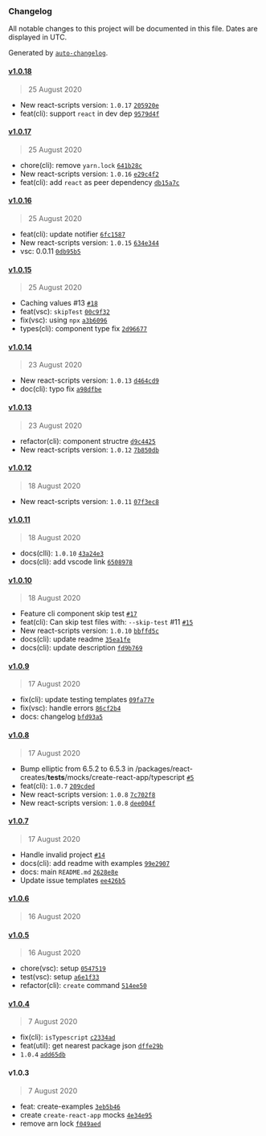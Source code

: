 ### Changelog

All notable changes to this project will be documented in this file. Dates are displayed in UTC.

Generated by [`auto-changelog`](https://github.com/CookPete/auto-changelog).

#### [v1.0.18](https://github.com/tzachbon/react-creates/compare/v1.0.17...v1.0.18)

> 25 August 2020

- New react-scripts version: `1.0.17` [`205920e`](https://github.com/tzachbon/react-creates/commit/205920e5d2df4721367d20f8edb93c8e70020942)
- feat(cli): support `react` in dev dep [`9579d4f`](https://github.com/tzachbon/react-creates/commit/9579d4f3a8d4e0ae9e26bdc6bca787ef8362ed7b)

#### [v1.0.17](https://github.com/tzachbon/react-creates/compare/v1.0.16...v1.0.17)

> 25 August 2020

- chore(cli): remove `yarn.lock` [`641b28c`](https://github.com/tzachbon/react-creates/commit/641b28cc870a8e56910105f61567792652c449e8)
- New react-scripts version: `1.0.16` [`e29c4f2`](https://github.com/tzachbon/react-creates/commit/e29c4f2e2c34c4f4c9d4ce1c459c750d816cb631)
- feat(cli): add `react` as peer dependency [`db15a7c`](https://github.com/tzachbon/react-creates/commit/db15a7c143c58c36f9c8b1c1ebe82ad6f62fa8ad)

#### [v1.0.16](https://github.com/tzachbon/react-creates/compare/v1.0.15...v1.0.16)

> 25 August 2020

- feat(cli): update notifier [`6fc1587`](https://github.com/tzachbon/react-creates/commit/6fc15874eb14a26db499d978414be4ccd793fbc3)
- New react-scripts version: `1.0.15` [`634e344`](https://github.com/tzachbon/react-creates/commit/634e344223fe77156510fbc178509551c985609f)
- vsc: 0.0.11 [`0db95b5`](https://github.com/tzachbon/react-creates/commit/0db95b52bafa6c6082abc72b462a69cd16502a1a)

#### [v1.0.15](https://github.com/tzachbon/react-creates/compare/v1.0.14...v1.0.15)

> 25 August 2020

- Caching values #13 [`#18`](https://github.com/tzachbon/react-creates/pull/18)
- feat(vsc): `skipTest` [`00c9f32`](https://github.com/tzachbon/react-creates/commit/00c9f32c3f615bd2158b04e6040096d0c681e914)
- fix(vsc): using `npx` [`a3b6096`](https://github.com/tzachbon/react-creates/commit/a3b609609d55caae509f4aa10cae97acac901556)
- types(cli): component type fix [`2d96677`](https://github.com/tzachbon/react-creates/commit/2d96677c3f43f5bc2cba77317d66d04ae541e696)

#### [v1.0.14](https://github.com/tzachbon/react-creates/compare/v1.0.13...v1.0.14)

> 23 August 2020

- New react-scripts version: `1.0.13` [`d464cd9`](https://github.com/tzachbon/react-creates/commit/d464cd96bdf1db380592c442d51e06a68b826856)
- doc(cli): typo fix [`a98dfbe`](https://github.com/tzachbon/react-creates/commit/a98dfbe31a271eb666a4734fdb068e7c0294ff75)

#### [v1.0.13](https://github.com/tzachbon/react-creates/compare/v1.0.12...v1.0.13)

> 23 August 2020

- refactor(cli): component structre [`d9c4425`](https://github.com/tzachbon/react-creates/commit/d9c44254c9e2c3e31c8e194afd00fbb996216261)
- New react-scripts version: `1.0.12` [`7b850db`](https://github.com/tzachbon/react-creates/commit/7b850db932dbbe8c2f1d49e6b0c2293e1c51da13)

#### [v1.0.12](https://github.com/tzachbon/react-creates/compare/v1.0.11...v1.0.12)

> 18 August 2020

- New react-scripts version: `1.0.11` [`07f3ec8`](https://github.com/tzachbon/react-creates/commit/07f3ec8bf634a146a67847935c8f5e7216d19840)

#### [v1.0.11](https://github.com/tzachbon/react-creates/compare/v1.0.10...v1.0.11)

> 18 August 2020

- docs(clli): `1.0.10` [`43a24e3`](https://github.com/tzachbon/react-creates/commit/43a24e355bdb85d3fc473fbd2ffcda24d23c24bb)
- docs(cli): add vscode link [`6508978`](https://github.com/tzachbon/react-creates/commit/6508978ee0b62a02d854feee77b6ad2395debac4)

#### [v1.0.10](https://github.com/tzachbon/react-creates/compare/v1.0.9...v1.0.10)

> 18 August 2020

- Feature cli component   skip test [`#17`](https://github.com/tzachbon/react-creates/pull/17)
- feat(cli): Can skip test files with: `--skip-test` #11 [`#15`](https://github.com/tzachbon/react-creates/pull/15)
- New react-scripts version: `1.0.10` [`bbffd5c`](https://github.com/tzachbon/react-creates/commit/bbffd5c43bf413e549fe8c25165da536585af461)
- docs(cli): update readme [`35ea1fe`](https://github.com/tzachbon/react-creates/commit/35ea1fe9d855d2aba9926aa83b6d71bc6d1a74db)
- docs(cli): update description [`fd9b769`](https://github.com/tzachbon/react-creates/commit/fd9b769775e78b79df1cddcf10515f055d18d610)

#### [v1.0.9](https://github.com/tzachbon/react-creates/compare/v1.0.8...v1.0.9)

> 17 August 2020

- fix(cli): update testing templates [`09fa77e`](https://github.com/tzachbon/react-creates/commit/09fa77eee55d636ada4263fc6df56b6151fc3646)
- fix(vsc): handle errors [`86cf2b4`](https://github.com/tzachbon/react-creates/commit/86cf2b4ca4c1d2086fb69abd37ce0c6bc375f860)
- docs: changelog [`bfd93a5`](https://github.com/tzachbon/react-creates/commit/bfd93a5b07859d9bb74cdfca8fa03f3ef1d398a1)

#### [v1.0.8](https://github.com/tzachbon/react-creates/compare/v1.0.7...v1.0.8)

> 17 August 2020

- Bump elliptic from 6.5.2 to 6.5.3 in /packages/react-creates/__tests__/mocks/create-react-app/typescript [`#5`](https://github.com/tzachbon/react-creates/pull/5)
- feat(cli): `1.0.7` [`209cded`](https://github.com/tzachbon/react-creates/commit/209cded36deca9247142b4ca8a7fff498683ffda)
- New react-scripts version: `1.0.8` [`7c702f8`](https://github.com/tzachbon/react-creates/commit/7c702f896353088a3717f3c790246e7be30c6068)
- New react-scripts version: `1.0.8` [`dee004f`](https://github.com/tzachbon/react-creates/commit/dee004fa308099f13c0df59edcc5288e4b32381d)

#### [v1.0.7](https://github.com/tzachbon/react-creates/compare/v1.0.6...v1.0.7)

> 17 August 2020

- Handle invalid project [`#14`](https://github.com/tzachbon/react-creates/pull/14)
- docs(cli): add readme with examples [`99e2907`](https://github.com/tzachbon/react-creates/commit/99e2907bf6abe0b017f0e176e0be965bf637bf0b)
- docs: main `README.md` [`2628e8e`](https://github.com/tzachbon/react-creates/commit/2628e8e6a53ef2a7bce76ff81b6c817b92fffd5c)
- Update issue templates [`ee426b5`](https://github.com/tzachbon/react-creates/commit/ee426b54c5707c959bafdf8e69dd5eca2410607e)

#### [v1.0.6](https://github.com/tzachbon/react-creates/compare/v1.0.5...v1.0.6)

> 16 August 2020

#### [v1.0.5](https://github.com/tzachbon/react-creates/compare/v1.0.4...v1.0.5)

> 16 August 2020

- chore(vsc): setup [`0547519`](https://github.com/tzachbon/react-creates/commit/0547519bf84174bc49c6966c6583a9d740184f84)
- test(vsc): setup [`a6e1f33`](https://github.com/tzachbon/react-creates/commit/a6e1f33fffbb794e9b32351dc238dc47de3de9aa)
- refactor(cli): `create` command [`514ee50`](https://github.com/tzachbon/react-creates/commit/514ee507a6dae68b9066144fb57ca1f8b58a1c9d)

#### [v1.0.4](https://github.com/tzachbon/react-creates/compare/v1.0.3...v1.0.4)

> 7 August 2020

- fix(cli): `isTypescript` [`c2334ad`](https://github.com/tzachbon/react-creates/commit/c2334ad870f0a4d94d5a550efc9e3e26ce103084)
- feat(util): get nearest package json [`dffe29b`](https://github.com/tzachbon/react-creates/commit/dffe29b25f3ec315c855ead532f775adc42fc6aa)
- `1.0.4` [`add65db`](https://github.com/tzachbon/react-creates/commit/add65db31ba2b6582f1800d0e34fd391bb9b627f)

#### v1.0.3

> 7 August 2020

- feat: create-examples [`3eb5b46`](https://github.com/tzachbon/react-creates/commit/3eb5b465bbc564f13c98b877861dabe26b15ae39)
- create `create-react-app` mocks [`4e34e95`](https://github.com/tzachbon/react-creates/commit/4e34e95da0f2f6bb3e13f986d0fd1806603bc0a3)
- remove arn lock [`f049aed`](https://github.com/tzachbon/react-creates/commit/f049aed96c2780d18ee86596567a9878bb23dc48)
